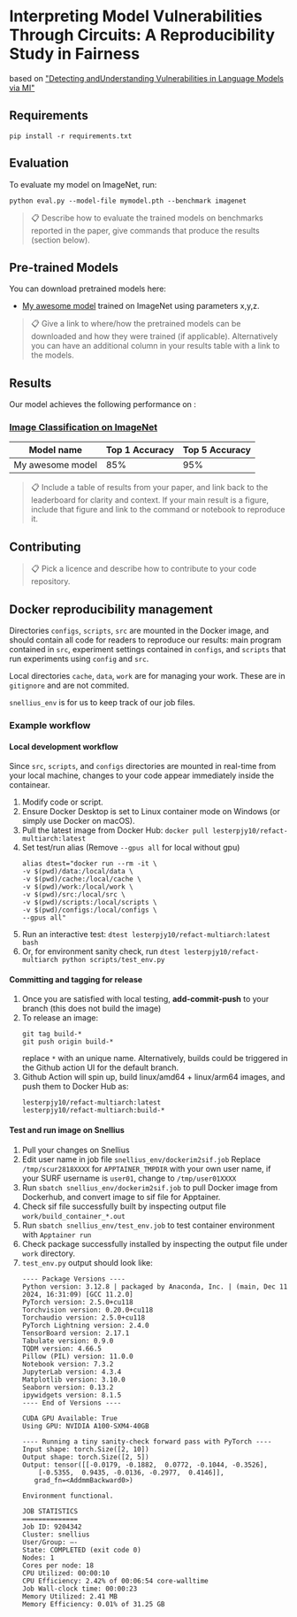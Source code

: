 # Interpreting Model Vulnerabilities Through Circuits: A Reproducibility Study in Fairness 
based on ["Detecting and ​Understanding Vulnerabilities​ in Language Models via MI"](https://arxiv.org/pdf/2407.19842)

## Requirements

```setup
pip install -r requirements.txt
```


## Evaluation

To evaluate my model on ImageNet, run:

```eval
python eval.py --model-file mymodel.pth --benchmark imagenet
```

>📋  Describe how to evaluate the trained models on benchmarks reported in the paper, give commands that produce the results (section below).

## Pre-trained Models

You can download pretrained models here:

- [My awesome model](https://drive.google.com/mymodel.pth) trained on ImageNet using parameters x,y,z. 

>📋  Give a link to where/how the pretrained models can be downloaded and how they were trained (if applicable).  Alternatively you can have an additional column in your results table with a link to the models.

## Results

Our model achieves the following performance on :

### [Image Classification on ImageNet](https://paperswithcode.com/sota/image-classification-on-imagenet)

| Model name         | Top 1 Accuracy  | Top 5 Accuracy |
| ------------------ |---------------- | -------------- |
| My awesome model   |     85%         |      95%       |

>📋  Include a table of results from your paper, and link back to the leaderboard for clarity and context. If your main result is a figure, include that figure and link to the command or notebook to reproduce it. 


## Contributing

>📋  Pick a licence and describe how to contribute to your code repository. 


## Docker reproducibility management

Directories `configs`, `scripts`, `src` are mounted in the Docker image, and should contain all code for readers to reproduce our results: main program contained in `src`, experiment settings contained in `configs`, and `scripts` that run experiments using `config` and `src`.

Local directories `cache`, `data`, `work` are for managing your work. These are in `gitignore` and are not commited. 

`snellius_env` is for us to keep track of our job files.

### Example workflow

#### Local development workflow

Since `src`, `scripts`, and `configs` directories are mounted in real-time from your local machine, changes to your code appear immediately inside the containear.

  1. Modify code or script.
  2. Ensure Docker Desktop is set to Linux container mode on Windows (or simply use Docker on macOS).
  3. Pull the latest image from Docker Hub: `docker pull lesterpjy10/refact-multiarch:latest`
  4. Set test/run alias (Remove `--gpus all` for local without gpu) 
     ```
     alias dtest="docker run --rm -it \
	 -v $(pwd)/data:/local/data \
	 -v $(pwd)/cache:/local/cache \
	 -v $(pwd)/work:/local/work \
	 -v $(pwd)/src:/local/src \
	 -v $(pwd)/scripts:/local/scripts \
	 -v $(pwd)/configs:/local/configs \
	 --gpus all"
  5. Run an interactive test: `dtest lesterpjy10/refact-multiarch:latest bash`
  6. Or, for environment sanity check, run `dtest lesterpjy10/refact-multiarch python scripts/test_env.py` 
 
#### Committing and tagging for release

  1. Once you are satisfied with local testing, **add-commit-push** to your branch (this does not build the image)
  2. To release an image:
     ```
     git tag build-* 
     git push origin build-*
     ```
     replace `*` with an unique name. Alternatively, builds could be triggered in the Github action UI for the default branch.
  3. Github Action will spin up, build linux/amd64 + linux/arm64 images, and push them to Docker Hub as:
     ```
     lesterpjy10/refact-multiarch:latest
     lesterpjy10/refact-multiarch:build-*
     ```

#### Test and run image on Snellius

  1. Pull your changes on Snellius
  2. Edit user name in job file `snellius_env/dockerim2sif.job` Replace `/tmp/scur2818XXXX` for `APPTAINER_TMPDIR` with your own user name, if your SURF username is `user01`, change to `/tmp/user01XXXX`
  3. Run `sbatch snellius_env/dockerim2sif.job` to pull Docker image from Dockerhub, and convert image to sif file for Apptainer.
  4. Check sif file successfully built by inspecting output file `work/build_container_*.out`
  5. Run `sbatch snellius_env/test_env.job` to test container environment with `Apptainer run`
  6. Check package successfully installed by inspecting the output file under `work` directory.
  7. `test_env.py` output should look like:
     ```
     ---- Package Versions ----
     Python version: 3.12.8 | packaged by Anaconda, Inc. | (main, Dec 11 2024, 16:31:09) [GCC 11.2.0]
     PyTorch version: 2.5.0+cu118
     Torchvision version: 0.20.0+cu118
     Torchaudio version: 2.5.0+cu118
     PyTorch Lightning version: 2.4.0
     TensorBoard version: 2.17.1
     Tabulate version: 0.9.0
     TQDM version: 4.66.5
     Pillow (PIL) version: 11.0.0
     Notebook version: 7.3.2
     JupyterLab version: 4.3.4
     Matplotlib version: 3.10.0
     Seaborn version: 0.13.2
     ipywidgets version: 8.1.5
     ---- End of Versions ----

     CUDA GPU Available: True
     Using GPU: NVIDIA A100-SXM4-40GB

     ---- Running a tiny sanity-check forward pass with PyTorch ----
     Input shape: torch.Size([2, 10])
     Output shape: torch.Size([2, 5])
     Output: tensor([[-0.0179, -0.1882,  0.0772, -0.1044, -0.3526],
	     [-0.5355,  0.9435, -0.0136, -0.2977,  0.4146]],
	    grad_fn=<AddmmBackward0>)

     Environment functional.

     JOB STATISTICS
     ==============
     Job ID: 9204342
     Cluster: snellius
     User/Group: —-
     State: COMPLETED (exit code 0)
     Nodes: 1
     Cores per node: 18
     CPU Utilized: 00:00:10
     CPU Efficiency: 2.42% of 00:06:54 core-walltime
     Job Wall-clock time: 00:00:23
     Memory Utilized: 2.41 MB
     Memory Efficiency: 0.01% of 31.25 GB
     ``` 

